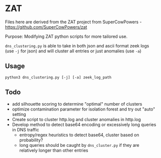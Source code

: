 # ZAT
Files here are derived from the ZAT project from SuperCowPowers - https://github.com/SuperCowPowers/zat

Purpose: Modifying ZAT python scripts for more tailored use.

`dns_clustering.py` is able to take in both json and ascii format zeek logs (use `-j` for json) and will cluster all entries or just anomalies (use `-a`)

## Usage
`python3 dns_clustering.py [-j] [-a] zeek_log_path`

## Todo
- add silhouette scoring to determine "optimal" number of clusters
- optimize contamination parameter for isolation forest and try out "auto" setting
- Create script to cluster http.log and cluster anomalies in http.log
- Develop method to detect base64 encoding or excessively long queries in DNS traffic
    - entropy/regex heuristics to detect base64, cluster based on probability?
    - long queries should be caught by `dns_cluster.py` if they are relatively longer than other entries

